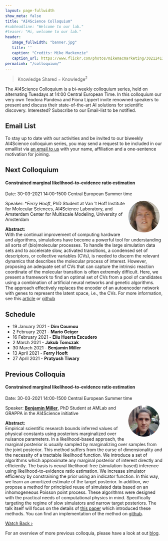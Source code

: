 ```yaml
---
layout: page-fullwidth 
show_meta: false
title: "AI4Science Colloquium"
#subheadline: "Welcome to our lab."
#teaser: "Hi, welcome to our lab."
header:
   image_fullwidth: "banner.jpg"
   title: ''
   caption: "Credits: Mike Mackenzie"
   caption_url: https://www.flickr.com/photos/mikemacmarketing/30212411048
permalink: "/colloquium/"
---
```

> Knowledge Shared = Knowledge<sup>2</sup>


The AI4Science Colloquium is a bi-weekly colloquium series, held on alternating Tuesdays at 14:00 Central European Time. In this colloquium our very own Teodora Pandeva and Fiona Lippert invite renowned speakers to present and discuss their state-of-the-art AI solutions for scientific discovery. Interested? Subscribe to our Email-list to be notified.

## Email List
To stay up to date with our activities and be invited to our biweekly AI4Science colloquium series, you may send a request to be included in our emaillist via [an email to us][9] with your name, affiliation and a one-sentence motivation for joining.

## Next Colloquium

#### Constrained marginal likelihood-to-evidence ratio estimation

Date: 30-03-2021 14:00-1500 Central European Summer time


 <img src="../people/FerryHooft.jpg"
     alt="FerryHooft"
     width="100"
     style="float: right; margin-right: 10px; border-radius:50%;" />


Speaker: **Ferry Hooft*, PhD Student at Van ’t Hoff Institute for Molecular Sciences, AI4Science Laboratory, and Amsterdam Center for Multiscale Modeling, University of Amsterdam

**Abstract:** <br/>
With the continual improvement of computing hardware and algorithms, simulations have become a powerful tool for understanding all sorts of (bio)molecular processes. To handle the large simulation data sets and to accelerate slow, activated transitions, a condensed set of descriptors, or collective variables (CVs), is needed to discern the relevant dynamics that describes the molecular process of interest. However, proposing an adequate set of CVs that can capture the intrinsic reaction coordinate of the molecular transition is often extremely difficult. Here, we present a framework to find an optimal set of CVs from a pool of candidates using a combination of artificial neural networks and genetic algorithms. The approach effectively replaces the encoder of an autoencoder network with genes to represent the latent space, i.e., the CVs.
For more information, see this [article][6] or [github][7]

## Schedule
-  19 January 2021 - **Dim Coumou**
- 2 February 2021 - **Mario Geiger**
- 16 February 2021 - **Eliu Huerta Escudero**
- 2 March 2021 - **Jakub Tomczak**
- 30 March 2021 - **Benjamin Miller**
- 13 April 2021 - **Ferry Hooft**
- 27 April 2021 - **Pratyush Tiwary**

## Previous Colloquia

#### Constrained marginal likelihood-to-evidence ratio estimation

Date: 30-03-2021 14:00-1500 Central European Summer time


 <img src="../people/BenjaminMiller.jpg"
     alt="BenjaminMiller"
     width="100"
     style="float: right; margin-right: 10px; border-radius:50%;" />


Speaker: **[Benjamin Miller][5]**, PhD Student at AMLab and GRAPPA in the AI4Science initiative

**Abstract:** <br/>
Empirical scientific research bounds inferred values of physical constants using posteriors marginalized over nuisance parameters. In a likelihood-based approach, the marginal posterior is usually sampled by marginalizing over samples from the joint posterior. This method suffers from the curse of dimensionality and the necessity of a tractable likelihood function. We introduce a set of algorithms which approximate any marginal posterior of interest directly and efficiently. The basis is neural likelihood-free (simulation-based) inference using likelihood-to-evidence ratio estimation. We increase simulator efficiency by constraining the prior using an indicator function. In this way, we learn an amortized estimate of the target posterior. In addition, we propose a method for principled reuse of simulated data based on an inhomogeneous Poisson point process. These algorithms were designed with the practical needs of computational physics in mind. Specifically targeting the regime of slow simulators and narrow target posteriors.
The talk itself will focus on the details of [this paper][4] which introduced these methods. You can find an implementation of the method on [github][3].

<a class="radius button small" href="https://drive.google.com/file/d/1UCiUV0Efi3mfZJTCe9y2yJVnzZZ4SsUP/view?usp=sharing">Watch Back ›</a>


For an overview of more  previous colloquia, please have a look at out [blog][2].

[1]: https://bereau.group/
[2]: /blog/
[9]: /contact/
[3]:https://github.com/undark-lab/swyft
[4]:https://arxiv.org/abs/2011.13951
[5]:http://www.mathben.com/
[6]:https://pubs.acs.org/doi/10.1021/acs.jctc.0c00981
[7]:https://github.com/Ensing-Laboratory/FABULOUS
